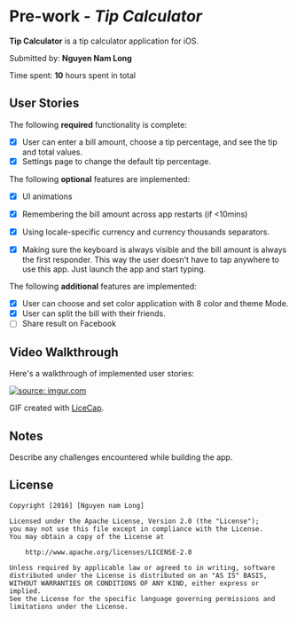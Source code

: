 # Pre-work - *Tip Calculator*

**Tip Calculator** is a tip calculator application for iOS.

Submitted by: **Nguyen Nam Long**

Time spent: **10** hours spent in total

## User Stories

The following **required** functionality is complete:

* [x] User can enter a bill amount, choose a tip percentage, and see the tip and total values.
* [x] Settings page to change the default tip percentage.

The following **optional** features are implemented:
* [x] UI animations
* [x] Remembering the bill amount across app restarts (if <10mins)
* [x] Using locale-specific currency and currency thousands separators.
* [x] Making sure the keyboard is always visible and the bill amount is always the first responder. This way the user doesn't have to tap anywhere to use this app. Just launch the app and start typing.


The following **additional** features are implemented:
* [x] User can choose and set color application with 8 color and theme Mode.
* [x] User can split the bill with their friends.
* [ ] Share result on Facebook

## Video Walkthrough 

Here's a walkthrough of implemented user stories:









<a href="http://imgur.com/TIHabGe"><img src="https://github.com/LongNguyenPTIT/preWork/blob/master/prework.gif" title="source: imgur.com" /></a>



GIF created with [LiceCap](http://www.cockos.com/licecap/).

## Notes

Describe any challenges encountered while building the app.

## License

    Copyright [2016] [Nguyen nam Long]

    Licensed under the Apache License, Version 2.0 (the "License");
    you may not use this file except in compliance with the License.
    You may obtain a copy of the License at

        http://www.apache.org/licenses/LICENSE-2.0

    Unless required by applicable law or agreed to in writing, software
    distributed under the License is distributed on an "AS IS" BASIS,
    WITHOUT WARRANTIES OR CONDITIONS OF ANY KIND, either express or implied.
    See the License for the specific language governing permissions and
    limitations under the License.
